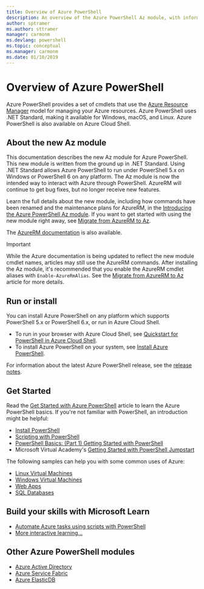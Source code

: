 ```yaml
---
title: Overview of Azure PowerShell
description: An overview of the Azure PowerShell Az module, with information on how to install and get started.
author: sptramer
ms.author: sttramer
manager: carmonm
ms.devlang: powershell
ms.topic: conceptual
ms.manager: carmonm
ms.date: 01/10/2019
---
```

# Overview of Azure PowerShell

Azure PowerShell provides a set of cmdlets that use the [Azure Resource
Manager](/azure/azure-resource-manager/resource-group-overview) model for managing your Azure
resources. Azure PowerShell uses .NET Standard, making it available for Windows, macOS, and Linux.
Azure PowerShell is also available on Azure Cloud Shell.

## About the new Az module

This documentation describes the new Az module for Azure PowerShell. This new module is written from the
ground up in .NET Standard. Using .NET Standard allows Azure PowerShell to run under PowerShell 5.x on Windows
or PowerShell 6 on any platform. The Az module is now the intended way to interact with Azure through PowerShell.
AzureRM will continue to get bug fixes, but no longer receive new features.

Learn the full details about the new module, including how commands have been renamed and the maintenance
plans for AzureRM, in the [Introducing the Azure PowerShell Az module](new-azureps-module-az.md). If you
want to get started with using the new module right away, see [Migrate from AzureRM to Az](migrate-from-azurerm-to-az.md).

The [AzureRM documentation](/powershell/azure/azurerm) is also available.

> [!IMPORTANT]
>
> While the Azure documentation is being updated to reflect the new module cmdlet names, articles may still use
> the AzureRM commands. After installing the Az module, it's recommended that you enable the AzureRM cmdlet aliases
> with `Enable-AzureRmAlias`. See the [Migrate from AzureRM to Az](migrate-from-azurerm-to-az.md) article for more
> details.

## Run or install

You can install Azure PowerShell on any platform which supports PowerShell 5.x or PowerShell 6.x, or run
in Azure Cloud Shell.

* To run in your browser with Azure Cloud Shell, see [Quickstart for PowerShell in Azure Cloud Shell](/azure/cloud-shell/quickstart-powershell).
* To install Azure PowerShell on your system, see [Install Azure PowerShell](install-az-ps.md).

For information about the latest Azure PowerShell release, see the [release notes](release-notes-azureps.md).

## Get Started

Read the [Get Started with Azure PowerShell](get-started-azureps.md) article to learn the Azure PowerShell basics. If you're not
familiar with PowerShell, an introduction might be helpful:

* [Install PowerShell](/powershell/scripting/install/installing-powershell)
* [Scripting with PowerShell](/powershell/scripting/powershell-scripting)
* [PowerShell Basics: (Part 1) Getting Started with PowerShell](https://channel9.msdn.com/Blogs/Taste-of-Premier/PowerShellBasicsPart1)
* Microsoft Virtual Academy's [Getting Started with PowerShell Jumpstart](https://mva.microsoft.com/liveevents/powershell-jumpstart)

The following samples can help you with some common uses of Azure:

* [Linux Virtual Machines](/azure/virtual-machines/virtual-machines-linux-powershell-samples?toc=/powershell/azure/toc.json)
* [Windows Virtual Machines](/azure/virtual-machines/virtual-machines-windows-powershell-samples?toc=/powershell/azure/toc.json)
* [Web Apps](/azure/app-service-web/app-service-powershell-samples?toc=/powershell/azure/toc.json)
* [SQL Databases](/azure/sql-database/sql-database-powershell-samples?toc=/powershell/azure/toc.json)

## Build your skills with Microsoft Learn

- [Automate Azure tasks using scripts with PowerShell](/learn/modules/automate-azure-tasks-with-powershell/)
- [More interactive learning...](/learn/browse/?term=powershell)

## Other Azure PowerShell modules

* [Azure Active Directory](/powershell/azure/active-directory/)
* [Azure Service Fabric](/powershell/azure/service-fabric/)
* [Azure ElasticDB](/powershell/azure/elasticdbjobs/)
